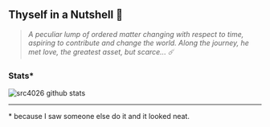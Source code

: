 ## Thyself in a Nutshell 🐢
> *A peculiar lump of ordered matter changing with respect to time, aspiring to contribute and change the world. Along the journey, he met love, the greatest asset, but scarce... ☄️*

### Stats\*
![src4026 github stats](https://github-readme-stats.vercel.app/api?username=src4026&show_icons=true&hide_border=true&bg_color=1e1e2e&text_color=cdd6f4&icon_color=cba6f7&title_color=94e2d5)

---
\* because I saw someone else do it and it looked neat. 
